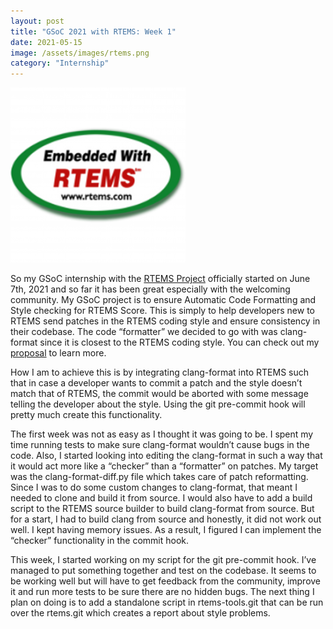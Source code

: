 ```yaml
---
layout: post
title: "GSoC 2021 with RTEMS: Week 1"
date: 2021-05-15
image: /assets/images/rtems.png
category: "Internship"
---
```


<div class="text-center">
  <img src="/assets/images/rtems.png" class="rounded w-50" alt="RTEMS logo">
</div>



So my GSoC internship with the [RTEMS Project](https://www.rtems.org/) officially started on June 7th, 2021 and so far it has been great especially with the welcoming community. My GSoC project is to ensure Automatic Code Formatting and Style checking for RTEMS Score. This is simply to help developers new to RTEMS send patches in the RTEMS coding style and ensure consistency in their codebase. The code “formatter” we decided to go with was clang-format since it is closest to the RTEMS coding style. You can check out my [proposal](https://docs.google.com/document/d/1VADJh3_kIhs578IEmBJ98rjR6p5E1XcksUkq1Ms4jRA/edit?usp=sharing) to learn more.



How I am to achieve this is by integrating clang-format into RTEMS such that in case a developer wants to commit a patch and the style doesn’t match that of RTEMS, the commit would be aborted with some message telling the developer about the style. Using the git pre-commit hook will pretty much create this functionality.



The first week was not as easy as I thought it was going to be. I spent my time running tests to make sure clang-format wouldn’t cause bugs in the code. Also, I started looking into editing the clang-format in such a way that it would act more like a “checker” than a “formatter” on patches. My target was the clang-format-diff.py file which takes care of patch reformatting. Since I was to do some custom changes to clang-format, that meant I needed to clone and build it from source. I would also have to add a build script to the RTEMS source builder to build clang-format from source. But for a start, I had to build clang from source and honestly, it did not work out well. I kept having memory issues. As a result, I figured I can implement the “checker” functionality in the commit hook.



 This week, I started working on my script for the git pre-commit hook. I’ve managed to put something together and test on the codebase. It seems to be working well but will have to get feedback from the community, improve it and run more tests to be sure there are no hidden bugs. The next thing I plan on doing is to add a standalone script in rtems-tools.git that can be run over the rtems.git which creates a report about style problems.
 
 

